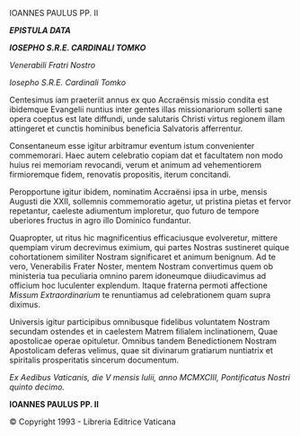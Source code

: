 IOANNES PAULUS PP. II

***EPISTULA DATA***

***IOSEPHO S.R.E. CARDINALI TOMKO***

*Venerabili Fratri Nostro*

*Iosepho S.R.E. Cardinali Tomko*

Centesimus iam praeteriit annus ex quo Accraënsis missio condita est ibidemque Evangelii nuntius inter gentes illas missionariorum sollerti sane opera coeptus est late diffundi, unde salutaris Christi virtus regionem illam attingeret et cunctis hominibus beneficia Salvatoris afferrentur.

Consentaneum esse igitur arbitramur eventum istum convenienter commemorari. Haec autem celebratio copiam dat et facultatem non modo huius rei memoriam revocandi, verum et animum ad vehementiorem firmioremque fidem, renovatis propositis, iterum concitandi.

Peropportune igitur ibidem, nominatim Accraënsi ipsa in urbe, mensis Augusti die XXII, sollemnis commemoratio agetur, ut pristina pietas et fervor repetantur, caeleste adiumentum imploretur, quo futuro de tempore uberiores fructus in agro illo Dominico fundantur.

Quapropter, ut ritus hic magnificentius efficaciusque evolveretur, mittere quempiam virum decrevimus eximium, qui partes Nostras sustineret quique cohortationem similiter Nostram significaret et animum benignum. Ad te vero, Venerabilis Frater Noster, mentem Nostram convertimus quem ob ministeria tua peculiaria omnino parem idoneumque diiudicavimus ad officium hoc luculenter explendum. Itaque fraterna permoti affectione *Missum Extraordinarium* te renuntiamus ad celebrationem quam supra diximus.

Universis igitur participibus omnibusque fidelibus voluntatem Nostram secundam ostendes et in caelestem Matrem filialem inclinationem, Quae apostolicae operae opituletur. Omnibus tandem Benedictionem Nostram Apostolicam deferas velimus, quae sit divinarum gratiarum nuntiatrix et spiritalis prosperitatis sincerum documentum.

*Ex Aedibus Vaticanis, die V mensis Iulii, anno MCMXCIII, Pontificatus Nostri quinto decimo.*

**IOANNES PAULUS PP. II**

© Copyright 1993 - Libreria Editrice Vaticana